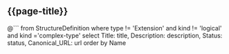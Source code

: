 ## {{page-title}}


@```
	from StructureDefinition
	where type != 'Extension' and kind != 'logical' and kind ='complex-type'
	select 
	Title: title, 
	Description: description, 
	Status: status, 
	Canonical_URL: url
	order by Name
```